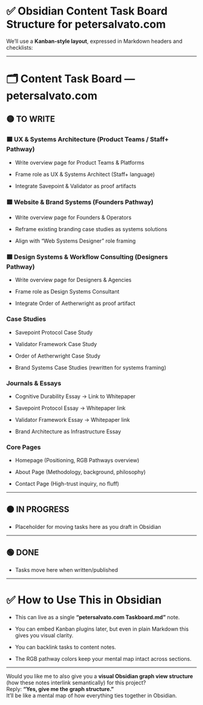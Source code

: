 
# ✅ **Obsidian Content Task Board Structure for petersalvato.com**

We’ll use a **Kanban-style layout**, expressed in Markdown headers and checklists:

---

# 🗂 **Content Task Board — petersalvato.com**

## 🟡 **TO WRITE**

### 🟦 UX & Systems Architecture (Product Teams / Staff+ Pathway)

-  Write overview page for Product Teams & Platforms
    
-  Frame role as UX & Systems Architect (Staff+ language)
    
-  Integrate Savepoint & Validator as proof artifacts
    

### 🟥 Website & Brand Systems (Founders Pathway)

-  Write overview page for Founders & Operators
    
-  Reframe existing branding case studies as systems solutions
    
-  Align with “Web Systems Designer” role framing
    

### 🟩 Design Systems & Workflow Consulting (Designers Pathway)

-  Write overview page for Designers & Agencies
    
-  Frame role as Design Systems Consultant
    
-  Integrate Order of Aetherwright as proof artifact
    

### Case Studies

-  Savepoint Protocol Case Study
    
-  Validator Framework Case Study
    
-  Order of Aetherwright Case Study
    
-  Brand Systems Case Studies (rewritten for systems framing)
    

### Journals & Essays

-  Cognitive Durability Essay → Link to Whitepaper
    
-  Savepoint Protocol Essay → Whitepaper link
    
-  Validator Framework Essay → Whitepaper link
    
-  Brand Architecture as Infrastructure Essay
    

### Core Pages

-  Homepage (Positioning, RGB Pathways overview)
    
-  About Page (Methodology, background, philosophy)
    
-  Contact Page (High-trust inquiry, no fluff)
    

---

## 🟠 **IN PROGRESS**

-  Placeholder for moving tasks here as you draft in Obsidian
    

---

## 🟢 **DONE**

-  Tasks move here when written/published
    

---

# ✅ **How to Use This in Obsidian**

- This can live as a single **“petersalvato.com Taskboard.md”** note.
    
- You can embed Kanban plugins later, but even in plain Markdown this gives you visual clarity.
    
- You can backlink tasks to content notes.
    
- The RGB pathway colors keep your mental map intact across sections.
    

---

Would you like me to also give you a **visual Obsidian graph view structure** (how these notes interlink semantically) for this project?  
Reply: **“Yes, give me the graph structure.”**  
It’ll be like a mental map of how everything ties together in Obsidian.
